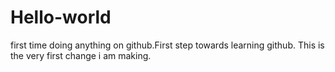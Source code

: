 # Hello-world
first time doing anything on github.First step towards learning github.
This is the very first change i am making.
